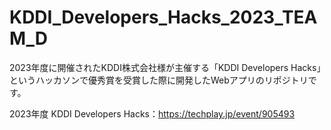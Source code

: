 # KDDI_Developers_Hacks_2023_TEAM_D
2023年度に開催されたKDDI株式会社様が主催する「KDDI Developers Hacks」というハッカソンで優秀賞を受賞した際に開発したWebアプリのリポジトリです。

2023年度 KDDI Developers Hacks：https://techplay.jp/event/905493
